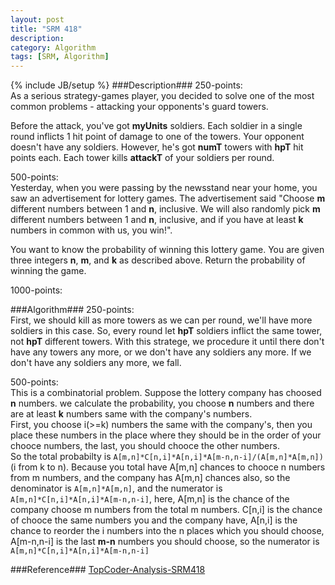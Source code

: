 ```yaml
---
layout: post
title: "SRM 418"
description:
category: Algorithm
tags: [SRM, Algorithm]
---
```

{% include JB/setup %}
###Description###
250-points:   
As a serious strategy-games player, you decided to solve one of the most common problems - attacking your opponents's guard towers.

Before the attack, you've got **myUnits** soldiers. Each soldier in a single round inflicts 1 hit point of damage to one of the towers. Your opponent doesn't have any soldiers. However, he's got **numT** towers with **hpT** hit points each. Each tower kills **attackT** of your soldiers per round.

500-points:  
Yesterday, when you were passing by the newsstand near your home, you saw an advertisement for lottery games. The advertisement said "Choose **m** different numbers between 1 and **n**, inclusive. We will also randomly pick **m** different numbers between 1 and **n**, inclusive, and if you have at least **k** numbers in common with us, you win!".

You want to know the probability of winning this lottery game. You are given three integers **n**, **m**, and **k** as described above. Return the probability of winning the game.

1000-points:

###Algorithm###
250-points:    
First, we should kill as more towers as we can per round, we'll have more soldiers in this case. So, every round let **hpT** soldiers inflict the same tower, not **hpT** different towers. With this stratege, we procedure it until there don't have any towers any more, or we don't have any soldiers any more. If we don't have any soldiers any more, we fall.

500-points:   
This is a combinatorial problem. Suppose the lottery company has choosed **n** numbers. we calculate the probability, you choose **n** numbers and there are at least **k** numbers same with the company's numbers.   
First, you choose i(>=k) numbers the same with the company's, then you place these numbers in the place where they should be in the order of your chooce numbers, the last, you should chooce the other numbers.   
So the total probabilty is `A[m,n]*C[n,i]*A[n,i]*A[m-n,n-i]/(A[m,n]*A[m,n])`(i from k to n). Because you total have A[m,n] chances to chooce n numbers from m numbers, and the company has A[m,n] chances also, so the denominator is `A[m,n]*A[m,n]`, and the numerator is `A[m,n]*C[n,i]*A[n,i]*A[m-n,n-i]`, here, A[m,n] is the chance of the company choose m numbers from the total m numbers. C[n,i] is the chance of chooce the same numbers you and the company have, A[n,i] is the chance to reorder the i numbers into the n places which you should choose, A[m-n,n-i] is the last **m-n** numbers you should choose, so the numerator is `A[m,n]*C[n,i]*A[n,i]*A[m-n,n-i]`

###Reference###
[TopCoder-Analysis-SRM418](http://community.topcoder.com/tc?module=Static&d1=match_editorials&d2=srm418)